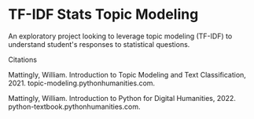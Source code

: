 # TF-IDF Stats Topic Modeling

An exploratory project looking to leverage topic modeling (TF-IDF) to understand student's responses to statistical questions. 

Citations

Mattingly, William. Introduction to Topic Modeling and Text Classification, 2021. topic-modeling.pythonhumanities.com.

Mattingly, William. Introduction to Python for Digital Humanities, 2022. python-textbook.pythonhumanities.com.

